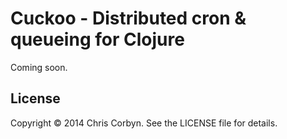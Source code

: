 # Cuckoo - Distributed cron & queueing for Clojure

Coming soon.


## License

Copyright © 2014 Chris Corbyn. See the LICENSE file for details.
